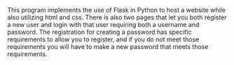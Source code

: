 This program implements the use of Flask in Python to host a website while also utilizing html and css.
There is also two pages that let you both register a new user and login with that user requiring both a username and password. The registration for creating a password has specific requirements to allow you to register, and if you do not meet those requirements you will have
to make a new password that meets those requirements.
